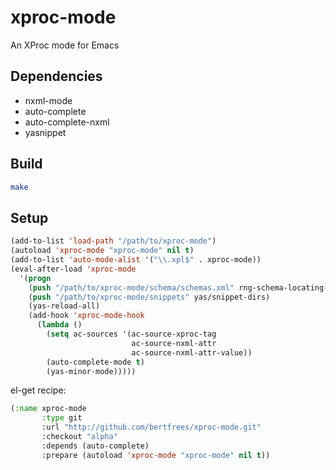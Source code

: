 xproc-mode
==========
An XProc mode for Emacs

Dependencies
------------
* nxml-mode
* auto-complete
* auto-complete-nxml
* yasnippet

Build
-----
```sh
make
```

Setup
-----
```lisp
(add-to-list 'load-path "/path/to/xproc-mode")
(autoload 'xproc-mode "xproc-mode" nil t)
(add-to-list 'auto-mode-alist '("\\.xpl$" . xproc-mode))
(eval-after-load 'xproc-mode
  '(progn
    (push "/path/to/xproc-mode/schema/schemas.xml" rng-schema-locating-files)
    (push "/path/to/xproc-mode/snippets" yas/snippet-dirs)
    (yas-reload-all)
    (add-hook 'xproc-mode-hook
      (lambda ()
        (setq ac-sources '(ac-source-xproc-tag
                           ac-source-nxml-attr
                           ac-source-nxml-attr-value))
        (auto-complete-mode t)
        (yas-minor-mode)))))
```

el-get recipe:

```lisp
(:name xproc-mode
       :type git
       :url "http://github.com/bertfrees/xproc-mode.git"
       :checkout "alpha"
       :depends (auto-complete)
       :prepare (autoload 'xproc-mode "xproc-mode" nil t))
```

